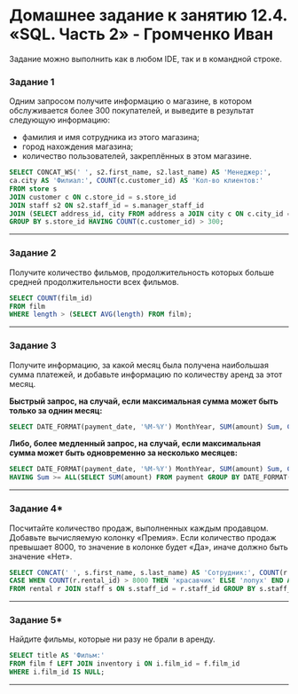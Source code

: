 # Домашнее задание к занятию 12.4. «SQL. Часть 2» - Громченко Иван

Задание можно выполнить как в любом IDE, так и в командной строке.

### Задание 1

Одним запросом получите информацию о магазине, в котором обслуживается более 300 покупателей, и выведите в результат следующую информацию: 
- фамилия и имя сотрудника из этого магазина;
- город нахождения магазина;
- количество пользователей, закреплённых в этом магазине.

```sql
SELECT CONCAT_WS(' ', s2.first_name, s2.last_name) AS 'Менеджер:',
ca.city AS 'Филиал:', COUNT(c.customer_id) AS 'Кол-во клиентов:'
FROM store s
JOIN customer c ON c.store_id = s.store_id
JOIN staff s2 ON s2.staff_id = s.manager_staff_id
JOIN (SELECT address_id, city FROM address a JOIN city c ON c.city_id = a.city_id) AS ca ON ca.address_id = s.address_id
GROUP BY s.store_id HAVING COUNT(c.customer_id) > 300;
```

---

### Задание 2

Получите количество фильмов, продолжительность которых больше средней продолжительности всех фильмов.
```sql
SELECT COUNT(film_id)
FROM film
WHERE length > (SELECT AVG(length) FROM film);
```

---

### Задание 3

Получите информацию, за какой месяц была получена наибольшая сумма платежей, и добавьте информацию по количеству аренд за этот месяц. 

**Быстрый запрос, на случай, если максимальная сумма может быть только за однин месяц:**
```sql
SELECT DATE_FORMAT(payment_date, '%M-%Y') MonthYear, SUM(amount) Sum, COUNT(rental_id) Qty FROM payment GROUP BY MonthYear ORDER BY Sum DESC LIMIT 1;
```
**Либо, более медленный запрос, на случай, если максимальная сумма может быть одновременно за несколько месяцев:** 
```sql
SELECT DATE_FORMAT(payment_date, '%M-%Y') MonthYear, SUM(amount) Sum, COUNT(rental_id) Qty FROM payment GROUP BY MonthYear
HAVING Sum >= ALL(SELECT SUM(amount) FROM payment GROUP BY DATE_FORMAT(payment_date, '%M-%Y'));
```

---

### Задание 4*

Посчитайте количество продаж, выполненных каждым продавцом. Добавьте вычисляемую колонку «Премия». Если количество продаж превышает 8000, то значение в колонке будет «Да», иначе должно быть значение «Нет».
```sql
SELECT CONCAT(' ', s.first_name, s.last_name) AS 'Сотрудник:', COUNT(r.rental_id) AS 'Продажи:',
CASE WHEN COUNT(r.rental_id) > 8000 THEN 'красавчик' ELSE 'лопух' END AS 'Статус:'
FROM rental r JOIN staff s ON s.staff_id = r.staff_id GROUP BY s.staff_id;
```

---

### Задание 5*

Найдите фильмы, которые ни разу не брали в аренду.
```sql
SELECT title AS 'Фильм:'
FROM film f LEFT JOIN inventory i ON i.film_id = f.film_id
WHERE i.film_id IS NULL; 
```
---